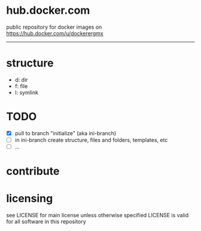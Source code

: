 # hub.docker.com
public repository for docker images on https://hub.docker.com/u/dockerergmx

----------------------------------------------------------------------------

# structure
- d: dir
- f: file
- l: symlink

# TODO
- [x] pull to branch "initialize" (aka ini-branch)
- [ ] in ini-branch create structure, files and folders, templates, etc
- [ ] ...

# contribute

# licensing
see LICENSE for main license
unless otherwise specified LICENSE is valid for all software in this repository
